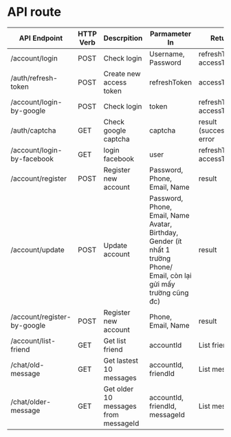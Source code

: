 # API route

API Endpoint |  HTTP Verb | Descrpition | Parmameter In | Return
------------ | ---------- | ----------- | ------------- | ------
/account/login | POST     | Check login | Username, Password | refreshToken, accessToken
/auth/refresh-token | POST | Create new access token | refreshToken | accessToken
/account/login-by-google | POST | Check login | token | refreshToken, accessToken
/auth/captcha | GET | Check google captcha | captcha | result (success/fail), error
/account/login-by-facebook| GET | login facebook | user | refreshToken, accessToken
/account/register | POST | Register new account | Password, Phone, Email, Name| result
/account/update | POST | Update account | Password, Phone, Email, Name Avatar, Birthday, Gender (ít nhất 1 trường Phone/ Email, còn lại gửi mấy trường cũng đc)|result 
/account/register-by-google | POST | Register new account | Phone, Email, Name| result 
/account/list-friend | GET | Get list friend | accountId | List friend
/chat/old-message | GET | Get lastest 10 messages | accountId, friendId | List message
/chat/older-message | GET | Get older 10 messages from messageId | accountId, friendId, messageId | List message